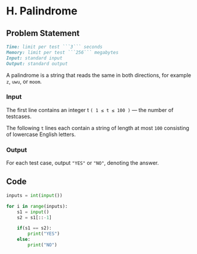# H. Palindrome

## Problem Statement

```md
Time: limit per test ```3``` seconds
Memory: limit per test ```256``` megabytes
Input: standard input
Output: standard output
```

A palindrome is a string that reads the same in both directions, for example ```z```, ```uwu```, or ```moom```.

### **Input**
The first line contains an integer t ```( 1 ≤ t ≤ 100 )``` — the number of testcases.

The following ```t``` lines each contain a string of length at most ```100``` consisting of lowercase English letters.

### **Output**
For each test case, output ```"YES"``` or ```"NO"```, denoting the answer.


## Code

```py
inputs = int(input())

for i in range(inputs):
    s1 = input()
    s2 = s1[::-1]

    if(s1 == s2):
        print("YES")
    else:
        print("NO")
```